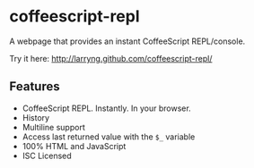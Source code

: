 coffeescript-repl
=================

A webpage that provides an instant CoffeeScript REPL/console.

Try it here: http://larryng.github.com/coffeescript-repl/


Features
--------
* CoffeeScript REPL. Instantly. In your browser.
* History
* Multiline support
* Access last returned value with the `$_` variable
* 100% HTML and JavaScript
* ISC Licensed